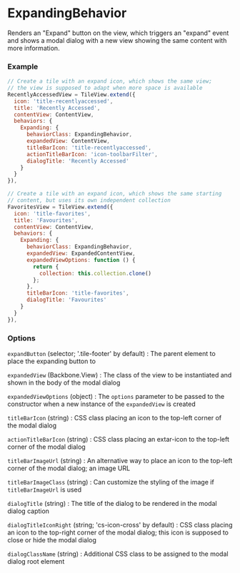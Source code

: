ExpandingBehavior
=================

Renders an "Expand" button on the view, which triggers an "expand" event
and shows a modal dialog with a new view showing the same content with more
information.
 
### Example

```javascript
// Create a tile with an expand icon, which shows the same view;
// the view is supposed to adapt when more space is available
RecentlyAccessedView = TileView.extend({
  icon: 'title-recentlyaccessed',
  title: 'Recently Accessed',
  contentView: ContentView,
  behaviors: {
    Expanding: {
      behaviorClass: ExpandingBehavior,
      expandedView: ContentView,
      titleBarIcon: 'title-recentlyaccessed',
      actionTitleBarIcon: 'icon-toolbarFilter',
      dialogTitle: 'Recently Accessed'
    }
  }
}),

// Create a tile with an expand icon, which shows the same starting
// content, but uses its own independent collection
FavoritesView = TileView.extend({
  icon: 'title-favorites',
  title: 'Favourites',
  contentView: ContentView,
  behaviors: {
    Expanding: {
      behaviorClass: ExpandingBehavior,
      expandedView: ExpandedContentView,
      expandedViewOptions: function () {
        return {
          collection: this.collection.clone()
        };
      },
      titleBarIcon: 'title-favorites',
      dialogTitle: 'Favourites'
    }
  }
}),
```

### Options

`expandButton` (selector; '.tile-footer' by default)
: The parent element to place the expanding button to

`expandedView` (Backbone.View)
: The class of the view to be instantiated and shown in the body
  of the modal dialog

`expandedViewOptions` (object)
: The `options` parameter to be passed to the constructor when a new instance
  of the `expandedView` is created

`titleBarIcon` (string)
: CSS class placing an icon to the top-left corner of the modal dialog

`actionTitleBarIcon` (string)
: CSS class placing an extar-icon to the top-left corner of the modal dialog

 `titleBarImageUrl` (string)
 : An alternative way to place an icon to the top-left corner of the modal
   dialog; an image URL

 `titleBarImageClass` (string)
 : Can customize the styling of the image if `titleBarImageUrl` is used
 
 `dialogTitle` (string)
 : The title of the dialog to be rendered in the modal dialog caption

 `dialogTitleIconRight` (string; 'cs-icon-cross' by default)
: CSS class placing an icon to the top-right corner of the modal dialog;
  this icon is supposed to close or hide the modal dialog
 
`dialogClassName` (string)
: Additional CSS class to be assigned to the modal dialog root element
